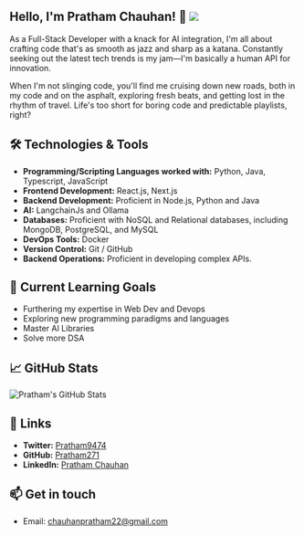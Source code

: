 ## Hello, I'm Pratham Chauhan! 👋 ![](https://komarev.com/ghpvc/?username=Pratham271)


As a Full-Stack Developer with a knack for AI integration, I'm all about crafting code that's as smooth as jazz and sharp as a katana. Constantly seeking out the latest tech trends is my jam—I'm basically a human API for innovation.

When I'm not slinging code, you'll find me cruising down new roads, both in my code and on the asphalt, exploring fresh beats, and getting lost in the rhythm of travel. Life's too short for boring code and predictable playlists, right?

## 🛠️ Technologies & Tools

- **Programming/Scripting Languages worked with:** Python,  Java, Typescript, JavaScript
- **Frontend Development:**  React.js, Next.js
- **Backend Development:** Proficient in Node.js, Python and Java
- **AI:** LangchainJs and Ollama
- **Databases:** Proficient with NoSQL and Relational databases, including MongoDB, PostgreSQL, and MySQL
- **DevOps Tools:** Docker
- **Version Control:** Git / GitHub 
- **Backend Operations:** Proficient in developing complex APIs.
  
## 🌱 Current Learning Goals

- Furthering my expertise in Web Dev and Devops
- Exploring new programming paradigms and languages
- Master AI Libraries
- Solve more DSA

## 📈 GitHub Stats

![Pratham's GitHub Stats](https://github-readme-stats.vercel.app/api?username=pratham271&show_icons=true&hide_title=true&count_private=true&hide=prs&theme=dark)

## 🔗 Links

- **Twitter:** [Pratham9474](https://twitter.com/Pratham9474)
- **GitHub:** [Pratham271](https://github.com/Pratham271)
- **LinkedIn:** [Pratham Chauhan](https://www.linkedin.com/in/pratham-chauhan-0812ba1a0/)


## 📫 Get in touch

- Email: chauhanpratham22@gmail.com
